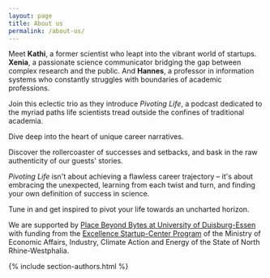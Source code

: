 ```yaml
---
layout: page
title: About us
permalink: /about-us/
---
```

Meet **Kathi**, a former scientist who leapt into the vibrant world of startups. 
**Xenia**, a passionate science communicator bridging the gap between complex research and the public. And **Hannes**, a professor in information systems who constantly struggles with boundaries of academic professions. 

Join this eclectic trio as they introduce *Pivoting Life*, a podcast dedicated to the myriad paths life scientists tread outside the confines of traditional academia. 

Dive deep into the heart of unique career narratives. 

Discover the rollercoaster of successes and setbacks, and bask in the raw authenticity of our guests' stories. 

*Pivoting Life* isn't about achieving a flawless career trajectory – it's about embracing the unexpected, learning from each twist and turn, and finding your own definition of success in science. 

Tune in and get inspired to pivot your life towards an uncharted horizon.

We are supported by <a href="https://place2b-u.de">Place Beyond Bytes at University of Duisburg-Essen</a> with funding from the <a href="https://www.exzellenz-start-up-center.nrw/">Excellence Startup-Center Program</a> of the Ministry of Economic Affairs, Industry, Climate Action and Energy of the State of North Rhine-Westphalia.

{% include section-authors.html %}
